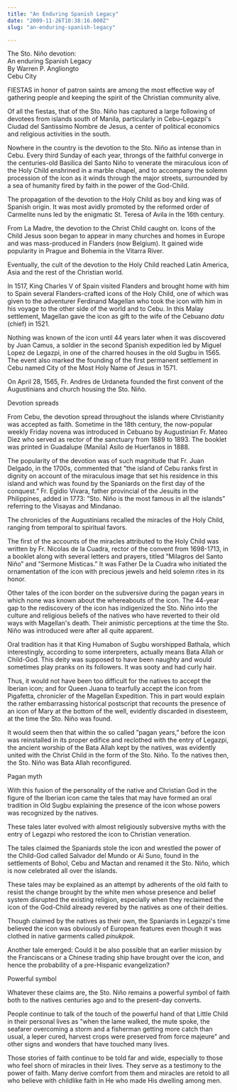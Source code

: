 ```yaml
---
title: "An Enduring Spanish Legacy"
date: "2009-11-26T10:38:16.000Z"
slug: "an-enduring-spanish-legacy"

---
```


The Sto. Niño devotion:  
An enduring Spanish Legacy  
By Warren P. Angliongto  
Cebu City

FIESTAS in honor of patron saints are among the most effective way of gathering people and keeping the spirit of the Christian community alive.

Of all the fiestas, that of the Sto. Niño has captured a large following of devotees from islands south of Manila, particularly in Cebu–Legazpi's Ciudad del Santissimo Nombre de Jesus, a center of political economics and religious activities in the south.

Nowhere in the country is the devotion to the Sto. Niño as intense than in Cebu. Every third Sunday of each year, throngs of the faithful converge in the centuries-old Basilica del Santo Niño to venerate the miraculous icon of the Holy Child enshrined in a marble chapel, and to accompany the solemn procession of the icon as it winds through the major streets, surrounded by a sea of humanity fired by faith in the power of the God-Child.

The propagation of the devotion to the Holy Child as boy and king was of Spanish origin. It was most avidly promoted by the reformed order of Carmelite nuns led by the enigmatic St. Teresa of Avila in the 16th century.

From La Madre, the devotion to the Christ Child caught on. Icons of the Child Jesus soon began to appear in many churches and homes in Europe and was mass-produced in Flanders (now Belgium). It gained wide popularity in Prague and Bohemia in the Vitarra River.

Eventually, the cult of the devotion to the Holy Child reached Latin America, Asia and the rest of the Christian world.

In 1517, King Charles V of Spain visited Flanders and brought home with him to Spain several Flanders-crafted icons of the Holy Child, one of which was given to the adventurer Ferdinand Magellan who took the icon with him in his voyage to the other side of the world and to Cebu. In this Malay settlement, Magellan gave the icon as gift to the wife of the Cebuano _datu_ (chief) in 1521.

Nothing was known of the icon until 44 years later when it was discovered by Juan Camus, a soldier in the second Spanish expedition led by Miguel Lopez de Legazpi, in one of the charred houses in the old Sugbu in 1565. The event also marked the founding of the first permanent settlement in Cebu named City of the Most Holy Name of Jesus in 1571.

On April 28, 1565, Fr. Andres de Urdaneta founded the first convent of the Augustinians and church housing the Sto. Niño.

Devotion spreads

From Cebu, the devotion spread throughout the islands where Christianity was accepted as faith. Sometime in the 18th century, the now-popular weekly Friday novena was introduced in Cebuano by Augustinian Fr. Mateo Diez who served as rector of the sanctuary from 1889 to 1893. The booklet was printed in Guadalupe (Manila) Asilo de Huerfanos in 1888.

The popularity of the devotion was of such magnitude that Fr. Juan Delgado, in the 1700s, commented that ”the island of Cebu ranks first in dignity on account of the miraculous image that set his residence in this island and which was found by the Spaniards on the first day of the conquest.” Fr. Egidio Vivara, father provincial of the Jesuits in the Philippines, added in 1773: ”Sto. Niño is the most famous in all the islands” referring to the Visayas and Mindanao.

The chronicles of the Augustinians recalled the miracles of the Holy Child, ranging from temporal to spiritual favors.

The first of the accounts of the miracles attributed to the Holy Child was written by Fr. Nicolas de la Cuadra, rector of the convent from 1698-1713, in a booklet along with several letters and prayers, titled ”Milagros del Santo Niño” and ”Sermone Misticas.” It was Father De la Cuadra who initiated the ornamentation of the icon with precious jewels and held solemn rites in its honor.

Other tales of the icon border on the subversive during the pagan years in which none was known about the whereabouts of the icon. The 44-year gap to the rediscovery of the icon has indigenized the Sto. Niño into the culture and religious beliefs of the natives who have reverted to their old ways with Magellan's death. Their animistic perceptions at the time the Sto. Niño was introduced were after all quite apparent.

Oral tradition has it that King Humabon of Sugbu worshipped Bathala, which interestingly, according to some interpreters, actually means Bata Allah or Child-God. This deity was supposed to have been naughty and would sometimes play pranks on its followers. It was sooty and had curly hair.

Thus, it would not have been too difficult for the natives to accept the Iberian icon; and for Queen Juana to tearfully accept the icon from Pigafetta, chronicler of the Magellan Expedition. This in part would explain the rather embarrassing historical postscript that recounts the presence of an icon of Mary at the bottom of the well, evidently discarded in disesteem, at the time the Sto. Niño was found.

It would seem then that within the so called ”pagan years,” before the icon was reinstalled in its proper edifice and reclothed with the entry of Legazpi, the ancient worship of the Bata Allah kept by the natives, was evidently united with the Christ Child in the form of the Sto. Niño. To the natives then, the Sto. Niño was Bata Allah reconfigured.

Pagan myth

With this fusion of the personality of the native and Christian God in the figure of the Iberian icon came the tales that may have formed an oral tradition in Old Sugbu explaining the presence of the icon whose powers was recognized by the natives.

These tales later evolved with almost religiously subversive myths with the entry of Legazpi who restored the icon to Christian veneration.

The tales claimed the Spaniards stole the icon and wrestled the power of the Child-God called Salvador del Mundo or Ai Suno, found in the settlements of Bohol, Cebu and Mactan and renamed it the Sto. Niño, which is now celebrated all over the islands.

These tales may be explained as an attempt by adherents of the old faith to resist the change brought by the white men whose presence and belief system disrupted the existing religion, especially when they reclaimed the icon of the God-Child already revered by the natives as one of their deities.

Though claimed by the natives as their own, the Spaniards in Legazpi's time believed the icon was obviously of European features even though it was clothed in native garments called _pinukpok_.

Another tale emerged: Could it be also possible that an earlier mission by the Franciscans or a Chinese trading ship have brought over the icon, and hence the probability of a pre-Hispanic evangelization?

Powerful symbol

Whatever these claims are, the Sto. Niño remains a powerful symbol of faith both to the natives centuries ago and to the present-day converts.

People continue to talk of the touch of the powerful hand of that Little Child in their personal lives as ”when the lame walked, the mute spoke, the seafarer overcoming a storm and a fisherman getting more catch than usual, a leper cured, harvest crops were preserved from force majeure” and other signs and wonders that have touched many lives.

Those stories of faith continue to be told far and wide, especially to those who feel shorn of miracles in their lives. They serve as a testimony to the power of faith. Many derive comfort from them and miracles are retold to all who believe with childlike faith in He who made His dwelling among men.